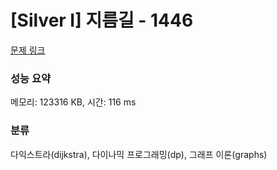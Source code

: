 # [Silver I] 지름길 - 1446 

[문제 링크](https://www.acmicpc.net/problem/1446) 

### 성능 요약

메모리: 123316 KB, 시간: 116 ms

### 분류

다익스트라(dijkstra), 다이나믹 프로그래밍(dp), 그래프 이론(graphs)

